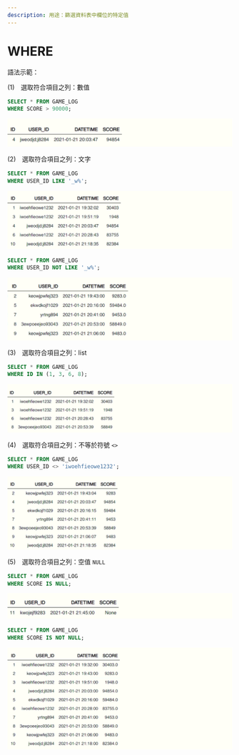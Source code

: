 ```yaml
---
description: 用途：篩選資料表中欄位的特定值
---
```


# WHERE

語法示範：

\(1\)　選取符合項目之列：數值

```sql
SELECT * FROM GAME_LOG
WHERE SCORE > 90000;
```

![](../.gitbook/assets/image%20%285%29.png)



\(2\)　選取符合項目之列：文字

```sql
SELECT * FROM GAME_LOG
WHERE USER_ID LIKE '_w%';
```

![](../.gitbook/assets/image%20%284%29.png)

```sql
SELECT * FROM GAME_LOG
WHERE USER_ID NOT LIKE '_w%';
```

![](../.gitbook/assets/image%20%2812%29.png)

\(3\)　選取符合項目之列：list

```sql
SELECT * FROM GAME_LOG
WHERE ID IN (1, 3, 6, 8);
```

![](../.gitbook/assets/image%20%2813%29.png)



\(4\)　選取符合項目之列：不等於符號 `<>`

```sql
SELECT * FROM GAME_LOG
WHERE USER_ID <> 'iwoehfieowe1232';
```

![](../.gitbook/assets/image%20%2811%29.png)



\(5\)　選取符合項目之列：空值 `NULL`

```sql
SELECT * FROM GAME_LOG
WHERE SCORE IS NULL;
```

![](../.gitbook/assets/image%20%287%29.png)

```sql
SELECT * FROM GAME_LOG
WHERE SCORE IS NOT NULL;
```

![](../.gitbook/assets/image%20%282%29.png)

